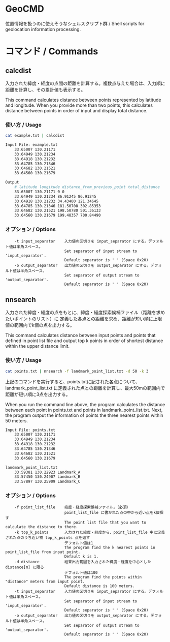 # GeoCMD

位置情報を扱うのに使えそうなシェルスクリプト群 / Shell scripts for geolocation information processing.

# コマンド / Commands

## calcdist

入力された緯度・経度の点間の距離を計算する。複数点与えた場合は、入力順に距離を計算し、その累計値も表示する。

This command calculates distance between points represented by latitude and longitude. When you provide more than
two points, this calculates distance between points in order of input and display total distance.

### 使い方 / Usage

```bash
cat example.txt | calcdist
```
```bash
Input File: example.txt
    33.65007 130.21171
    33.64949 130.21234
    33.64918 130.21232
    33.64785 130.21346
    33.64682 130.21521
    33.64560 130.21679
```
```bash
Output
    # latitude longitude distance_from_previous_point total_distance
    33.65007 130.21171 0 0
    33.64949 130.21234 86.91245 86.91245
    33.64918 130.21232 34.43400 121.34645
    33.64785 130.21346 181.50708 302.85353
    33.64682 130.21521 198.50780 501.36133
    33.64560 130.21679 199.48357 700.84490
```

### オプション / Options

```
    -t input_separator    入力値の区切りを input_separator にする。デフォルト値は半角スペース。
                          Set separator of input stream to 'input_separator'.
                          Default separator is ' ' (Space 0x20)
    -o output_separator   出力値の区切りを output_separator にする。デフォルト値は半角スペース。
                          Set separator of output stream to 'output_separator'.
                          Default separator is ' ' (Space 0x20)
```

## nnsearch

入力された緯度・経度の点をもとに、緯度・経度探索候補ファイル（距離を求めたいポイントのリスト）に
定義した各点との距離を求め、距離が短い順に上限値の範囲内でk個の点を出力する。

This command calculates distance between input points and points that defined in point list file
and output top k points in order of shortest distance within the upper distance limit.

### 使い方 / Usage

```bash
cat points.txt | nnsearch -f landmark_point_list.txt -d 50 -k 3
```

上記のコマンドを実行すると、points.txtに記された各点について、landmark_point_list.txt
に定義された点との距離を計算し、最大50mの範囲内で距離が短い順に3点を出力する。

When you run the command line above, the program calculates the distance between each point in
points.txt and points in landmark_point_list.txt. Next, the program output the information of
points the three nearest points within 50 meters.

```bash
Input File: points.txt
    33.65007 130.21171
    33.64949 130.21234
    33.64918 130.21232
    33.64785 130.21346
    33.64682 130.21521
    33.64560 130.21679
```
```bash
landmark_point_list.txt
    33.59381 130.22923 Landmark_A
    33.57450 130.24907 Landmark_B
    33.57897 130.25909 Landmark_C
```

### オプション / Options

```
    -f point_list_file    緯度・経度探索候補ファイル。（必須）
                          point_list_file に書かれた点の中から近い点をk個探す
                          The point list file that you want to calculate the distance to there.
    -k top_k_points       入力された緯度・経度から、point_list_file 中に定義された点のうち近い物 top_k_points 点を返す
                          デフォルト値は1
                          The program find the k nearest points in point_list_file from input point.
                          Default k is 1.
    -d distance           結果出力範囲を入力された緯度・経度を中心とした distance[m] に限る
                          デフォルト値は100
                          The program find the points within "distance" meters from input point.
                          Default distance is 100 meters.
    -t input_separator    入力値の区切りを input_separator にする。デフォルト値は半角スペース。
                          Set separator of input stream to 'input_separator'.
                          Default separator is ' ' (Space 0x20)
    -o output_separator   出力値の区切りを output_separator にする。デフォルト値は半角スペース。
                          Set separator of output stream to 'output_separator'.
                          Default separator is ' ' (Space 0x20)
```

